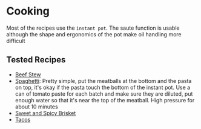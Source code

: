 # Cooking

Most of the recipes use the `instant pot`. The saute function is usable although the shape and ergonomics of the pot make oil handling more difficult

## Tested Recipes

- [Beef Stew][1]
- [Spaghetti][2]: Pretty simple, put the meatballs at the bottom and the pasta on top, it's okay if the pasta touch the bottom of the instant pot. Use a can of tomato paste for each batch and make sure they are diluted, put enough water so that it's near the top of the meatball. High pressure for about 10 minutes
- [Sweet and Spicy Brisket][3]
- [Tacos][4]

[1]: https://www.delish.com/cooking/recipe-ideas/a29787742/instant-pot-beef-stew-recipe/
[2]: https://thesaltymarshmallow.com/instant-pot-spaghetti/
[3]: https://www.delish.com/cooking/recipe-ideas/a27290240/instant-pot-sweet-and-spicy-brisket-recipe/
[4]: https://www.foodnetwork.com/recipes/food-network-kitchen/instant-pot-taco-night-5450003

